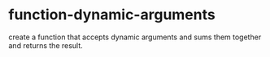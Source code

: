 # function-dynamic-arguments
create a function that accepts dynamic arguments and sums them together and returns the result.
